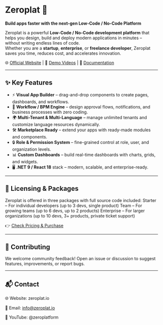 # Zeroplat 🚀  
**Build apps faster with the next-gen Low-Code / No-Code Platform**

Zeroplat is a powerful **Low-Code / No-Code development platform** that helps you design, build and deploy modern applications in minutes – without writing endless lines of code.  
Whether you are a **startup**, **enterprise**, or **freelance developer**, Zeroplat saves you time, reduces cost, and accelerates innovation.

🌐 [Official Website](https://zeroplat.io) | 🎥 [Demo Videos](https://www.youtube.com/@zeroplatform) | 📖 [Documentation](https://docs.zeroplat.io)

---

## ✨ Key Features
- ⚡ **Visual App Builder** – drag-and-drop components to create pages, dashboards, and workflows.  
- 🔄 **Workflow / BPM Engine** – design approval flows, notifications, and business processes with zero coding.  
- 🌍 **Multi-Tenant & Multi-Language** – manage unlimited tenants and customize language resources dynamically.  
- 🛠️ **Marketplace Ready** – extend your apps with ready-made modules and components.  
- 🔒 **Role & Permission System** – fine-grained control at role, user, and organization levels.  
- 📊 **Custom Dashboards** – build real-time dashboards with charts, grids, and widgets.  
- 🖥️ **.NET 9 / React 18** stack – modern, scalable, and enterprise-ready.  

---

## 💼 Licensing & Packages

Zeroplat is offered in three packages with full source code included:
Starter – For individual developers (up to 3 devs, single product)
Team – For growing teams (up to 6 devs, up to 2 products)
Enterprise – For larger organizations (up to 10 devs, 3+ products, private ticket support)

👉 [Check Pricing & Purchase](https://zeroplat.io/pricing/)

---

## 🤝 Contributing

We welcome community feedback!
Open an issue or discussion to suggest features, improvements, or report bugs.

---

## 📬 Contact

🌐 Website: zeroplat.io

📧 Email: info@zeroplat.io

🎥 YouTube: @zeroplatform
